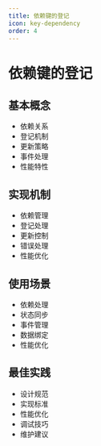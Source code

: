 ```yaml
---
title: 依赖键的登记
icon: key-dependency
order: 4
---
```


# 依赖键的登记

## 基本概念
- 依赖关系
- 登记机制
- 更新策略
- 事件处理
- 性能特性

## 实现机制
- 依赖管理
- 登记处理
- 更新控制
- 错误处理
- 性能优化

## 使用场景
- 依赖处理
- 状态同步
- 事件管理
- 数据绑定
- 性能优化

## 最佳实践
- 设计规范
- 实现标准
- 性能优化
- 调试技巧
- 维护建议
